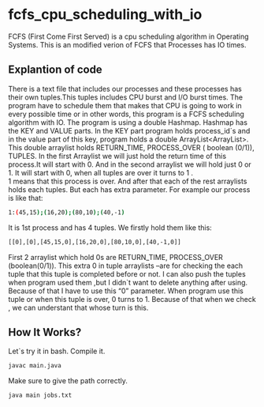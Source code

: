 # fcfs_cpu_scheduling_with_io
FCFS (First Come First Served) is a cpu scheduling algorithm in Operating Systems. This is an modified verion of FCFS that Processes has IO times.

## Explantion of code

There is a text file that includes our processes and these processes has their own tuples.This tuples includes CPU burst and I/O burst times. The program have to schedule them that makes that CPU is going to work in every possible time or in other words, this program is a FCFS scheduling algorithm with IO.
The program is using a double Hashmap. Hashmap has the KEY and VALUE parts. In the KEY part program holds process_id`s and in the value part of this key, program holds a double ArrayList<ArrayList<Integer>>. This double arraylist holds RETURN_TIME, PROCESS_OVER ( boolean (0/1)), TUPLES.
In the first Arraylist we will just hold the return time of this process.It will start with 0. And in the second arraylist we will hold just 0 or 1. It will start with 0, when all tuples are over it turns to 1 .   
1 means that this process is over. And after that each of the rest arraylists holds each tuples. But each has extra parameter. For example our process is like that: 

```bash
1:(45,15);(16,20);(80,10);(40,-1)
```

It is 1st process and has 4 tuples. We firstly hold them like this:

```bash
[[0],[0],[45,15,0],[16,20,0],[80,10,0],[40,-1,0]]
```
First 2 arraylist which hold 0s are RETURN_TIME, PROCESS_OVER (boolean(0/1)).  This extra 0 in tuple arraylists –are for checking the each tuple that this tuple is completed before or not. I can also push the tuples when program used them ,but I didn`t want to delete anything after using. Because of that I have to use this “0” parameter. When program use this tuple or when this tuple is over, 0 turns to 1. Because of that when we check , we can understant that whose turn is this.


## How It Works?

Let`s try it in bash.
Compile it.
```bash
javac main.java
```
Make sure to give the path correctly.
```bash
java main jobs.txt
```
